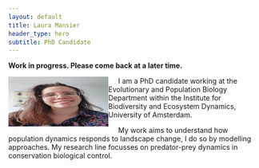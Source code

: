 ```yaml
---
layout: default
title: Laura Mansier
header_type: hero
subtitle: PhD Candidate
---
```


**Work in progress. Please come back at a later time.**




<img src="Pictures/Foto Laura 1.jpeg" align="left" width="200" height="100">    
&nbsp;&nbsp;&nbsp;&nbsp; I am a PhD candidate working at the Evolutionary and Population Biology Department within the Institute for Biodiversity and Ecosystem Dynamics, University of Amsterdam.

&nbsp;&nbsp;&nbsp;&nbsp;  My work aims to understand how population dynamics responds to landscape change, I do so by modelling approaches. My research line focusses on predator-prey dynamics in conservation biological control.
